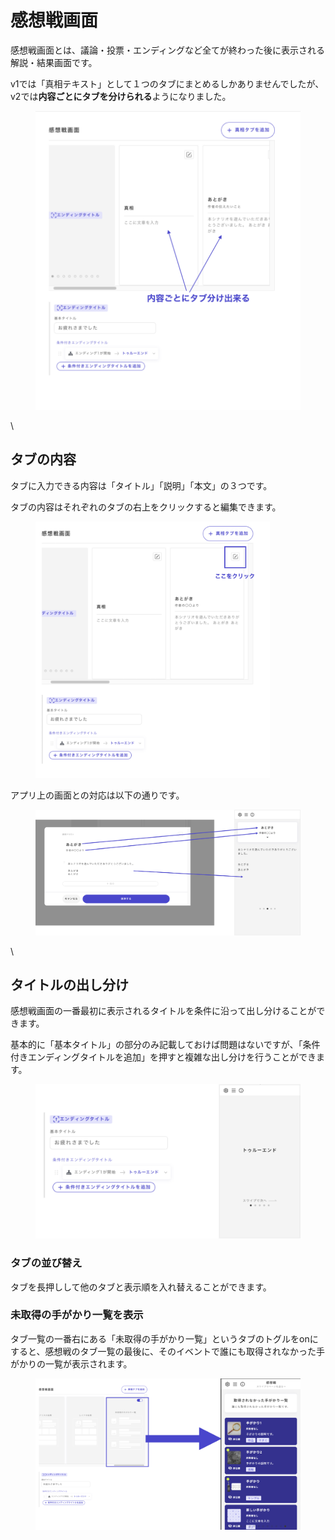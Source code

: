 # 感想戦画面

感想戦画面とは、議論・投票・エンディングなど全てが終わった後に表示される解説・結果画面です。

v1では「真相テキスト」として１つのタブにまとめるしかありませんでしたが、v2では**内容ごとにタブを分けられる**ようになりました。

<figure><img src="../.gitbook/assets/image (93).png" alt=""><figcaption></figcaption></figure>

\


## タブの内容

タブに入力できる内容は「タイトル」「説明」「本文」の３つです。

タブの内容はそれぞれのタブの右上をクリックすると編集できます。

<div align="left">

<figure><img src="../.gitbook/assets/image (94).png" alt="" width="375"><figcaption></figcaption></figure>

</div>

アプリ上の画面との対応は以下の通りです。

<figure><img src="../.gitbook/assets/image (95).png" alt=""><figcaption></figcaption></figure>

\


## タイトルの出し分け

感想戦画面の一番最初に表示されるタイトルを条件に沿って出し分けることができます。

基本的に「基本タイトル」の部分のみ記載しておけば問題はないですが、「条件付きエンディングタイトルを追加」を押すと複雑な出し分けを行うことができます。

<figure><img src="../.gitbook/assets/image (96).png" alt=""><figcaption></figcaption></figure>

### タブの並び替え

タブを長押しして他のタブと表示順を入れ替えることができます。



### 未取得の手がかり一覧を表示

タブ一覧の一番右にある「未取得の手がかり一覧」というタブのトグルをonにすると、感想戦のタブ一覧の最後に、そのイベントで誰にも取得されなかった手がかりの一覧が表示されます。

<figure><img src="../.gitbook/assets/image (97).png" alt=""><figcaption></figcaption></figure>

